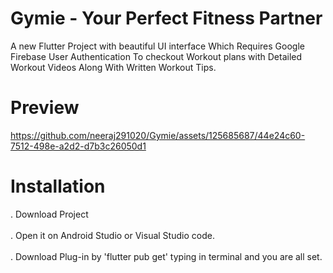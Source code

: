 # Gymie - Your Perfect Fitness Partner
A new Flutter  Project with beautiful UI interface Which Requires Google Firebase User Authentication To checkout Workout plans with Detailed Workout Videos Along With  Written Workout Tips.
# Preview



https://github.com/neeraj291020/Gymie/assets/125685687/44e24c60-7512-498e-a2d2-d7b3c26050d1

# Installation
. Download Project</br></br>
. Open it on Android Studio or Visual Studio code.</br></br>
. Download Plug-in by 'flutter pub get' typing in terminal and you are all set.</br></br>
